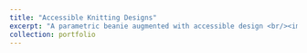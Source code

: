 ```yaml
---
title: "Accessible Knitting Designs"
excerpt: "A parametric beanie augmented with accessible design <br/><img src='/images/beanie-knitscript.png'>"
collection: portfolio
---
```




